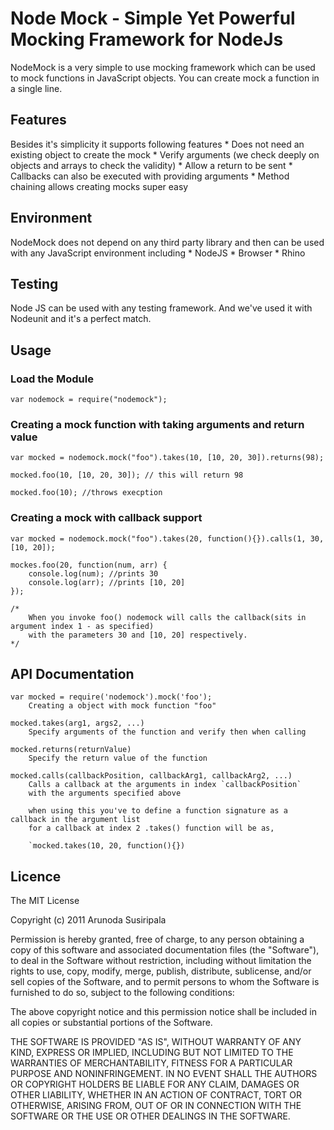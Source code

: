 Node Mock - Simple Yet Powerful Mocking Framework for NodeJs
============================================================

NodeMock is a very simple to use mocking framework which can be used to 
mock functions in JavaScript objects. You can create mock a function in a single line.

Features
--------
Besides it's simplicity it supports following features
	* Does not need an existing object to create the mock
	* Verify arguments (we check deeply on objects and arrays to check the validity)
	* Allow a return to be sent
	* Callbacks can also be executed with providing arguments
	* Method chaining allows creating mocks super easy
	
Environment
-----------
NodeMock does not depend on any third party library and then can be used with 
any JavaScript environment including
	* NodeJS
	* Browser
	* Rhino
	
Testing
-------
Node JS can be used with any testing framework. And we've used it with 
Nodeunit and it's a perfect match.

Usage
------

### Load the Module

	var nodemock = require("nodemock");

### Creating a mock function with taking arguments and return value

	var mocked = nodemock.mock("foo").takes(10, [10, 20, 30]).returns(98);
	
	mocked.foo(10, [10, 20, 30]); // this will return 98
	
	mocked.foo(10); //throws execption
	
### Creating a mock with callback support

	var mocked = nodemock.mock("foo").takes(20, function(){}).calls(1, 30, [10, 20]);
	
	mockes.foo(20, function(num, arr) {
		console.log(num); //prints 30
		console.log(arr); //prints [10, 20]
	});
	
	/*
		When you invoke foo() nodemock will calls the callback(sits in argument index 1 - as specified)
		with the parameters 30 and [10, 20] respectively. 
	*/
	
API Documentation
-----------------

	var mocked = require('nodemock').mock('foo');
		Creating a object with mock function "foo"
	
	mocked.takes(arg1, args2, ...)
		Specify arguments of the function and verify then when calling
		
	mocked.returns(returnValue)
		Specify the return value of the function
		
	mocked.calls(callbackPosition, callbackArg1, callbackArg2, ...)		 
		Calls a callback at the arguments in index `callbackPosition`
		with the arguments specified above
		
		when using this you've to define a function signature as a callback in the argument list
		for a callback at index 2 .takes() function will be as,
		
		`mocked.takes(10, 20, function(){})
		
Licence
-------
The MIT License

Copyright (c) 2011 Arunoda Susiripala

Permission is hereby granted, free of charge, to any person obtaining a copy
of this software and associated documentation files (the "Software"), to deal
in the Software without restriction, including without limitation the rights
to use, copy, modify, merge, publish, distribute, sublicense, and/or sell
copies of the Software, and to permit persons to whom the Software is
furnished to do so, subject to the following conditions:

The above copyright notice and this permission notice shall be included in
all copies or substantial portions of the Software.

THE SOFTWARE IS PROVIDED "AS IS", WITHOUT WARRANTY OF ANY KIND, EXPRESS OR
IMPLIED, INCLUDING BUT NOT LIMITED TO THE WARRANTIES OF MERCHANTABILITY,
FITNESS FOR A PARTICULAR PURPOSE AND NONINFRINGEMENT. IN NO EVENT SHALL THE
AUTHORS OR COPYRIGHT HOLDERS BE LIABLE FOR ANY CLAIM, DAMAGES OR OTHER
LIABILITY, WHETHER IN AN ACTION OF CONTRACT, TORT OR OTHERWISE, ARISING FROM,
OUT OF OR IN CONNECTION WITH THE SOFTWARE OR THE USE OR OTHER DEALINGS IN
THE SOFTWARE.

